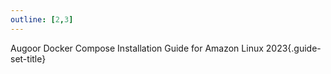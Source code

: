 ```yaml
---
outline: [2,3]
---
```

Augoor Docker Compose Installation Guide for Amazon Linux 2023{.guide-set-title}

<!--@include: ../parts/installation.md-->